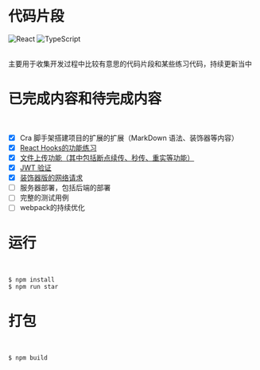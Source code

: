 # 代码片段

<p>
  <img alt="React" src="https://img.shields.io/badge/-React-45b8d8?style=flat-square&logo=react&logoColor=white" />
  <img alt="TypeScript" src="https://img.shields.io/badge/-TypeScript-007ACC?style=flat-square&logo=typescript&logoColor=white" />
</p>
<br/>
主要用于收集开发过程中比较有意思的代码片段和某些练习代码，持续更新当中
<br/>

# 已完成内容和待完成内容
<br/>

- [x] Cra 脚手架搭建项目的扩展的扩展（MarkDown 语法、装饰器等内容）
- [x] <a href='https://github.com/wangjuunwei/code-snippet/tree/main/src/pages/reactSnippet/hooks'>React Hooks的功能练习</a>
- [x] <a href='https://github.com/wangjuunwei/code-snippet/tree/main/src/pages/javascriptSnippet/fileUpload'>文件上传功能（其中包括断点续传、秒传、重实等功能）</a>
- [x] <a href='https://github.com/wangjuunwei/code-snippet/tree/main/src/pages/javascriptSnippet/jwt'>JWT 验证</a>
- [x] <a href='https://github.com/wangjuunwei/code-snippet/tree/126511f2af86b80ef56f20f433d9c97c6ad9ba05/src/pages/javascriptSnippet/decorartorHttpTp'>装饰器版的网络请求</a>
- [ ] 服务器部署，包括后端的部署
- [ ] 完整的测试用例
- [ ] webpack的持续优化

# 运行
<br/>

```shell
$ npm install 
$ npm run star
```

# 打包
<br/>

```
$ npm build
```
